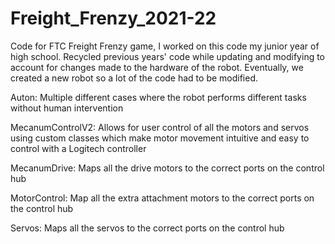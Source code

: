 # Freight_Frenzy_2021-22
Code for FTC Freight Frenzy game, I worked on this code my junior year of high school. 
Recycled previous years' code while updating and modifying to account for changes made to the hardware of the robot. Eventually, we created a new robot so a lot of the code had to be modified.

Auton: Multiple different cases where the robot performs different tasks without human intervention 

MecanumControlV2: Allows for user control of all the motors and servos using custom classes which make motor movement intuitive and easy to control with a Logitech controller 

MecanumDrive: Maps all the drive motors to the correct ports on the control hub

MotorControl: Map all the extra attachment motors to the correct ports on the control hub

Servos: Maps all the servos to the correct ports on the control hub

